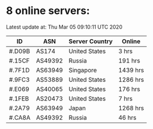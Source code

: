 # 8 online servers:

Latest update at: Thu Mar 05 09:10:11 UTC 2020

| ID | ASN | Server Country | Online |
| -- | --- | -------------- | ------ |
| #.D09B | AS174 | United States | 3 hrs |
| #.15CF | AS49392 | Russia | 191 hrs |
| #.7F1D | AS63949 | Singapore | 1439 hrs |
| #.9FC3 | AS53889 | United States | 1286 hrs |
| #.E069 | AS40065 | United States | 176 hrs |
| #.1FEB | AS20473 | United States | 7 hrs |
| #.2A79 | AS63949 | Japan | 1268 hrs |
| #.CA8A | AS49392 | Russia | 46 hrs |

